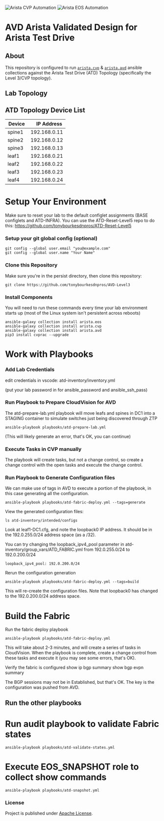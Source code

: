 ![Arista CVP Automation](https://img.shields.io/badge/Arista-CVP%20Automation-blue) ![Arista EOS Automation](https://img.shields.io/badge/Arista-EOS%20Automation-blue)

# AVD Arista Validated Design for Arista Test Drive

## About

This repository is configured to run [`arista.cvp`](https://github.com/aristanetworks/ansible-cvp) & [`arista.avd`](https://github.com/aristanetworks/ansible-avd) ansible collections against the Arista Test Drive (ATD) Topology (specifically the Level 3/CVP topology). 


## Lab Topology



## ATD Topology Device List

| Device | IP Address   |
| ------ | ------------ |
| spine1 |192.168.0.11 |
| spine2 |192.168.0.12 |
| spine3 |192.168.0.13 |
| leaf1  |192.168.0.21 |
| leaf2  |192.168.0.22 |
| leaf3  |192.168.0.23 |
| leaf4  |192.168.0.24 |

# Setup Your Environment

Make sure to reset your lab to the default configlet assignments (BASE configlets and ATD-INFRA). You can use the ATD-Reset-Level5 repo to do this: https://github.com/tonybourkesdnpros/ATD-Reset-Level5

### Setup your git global config (optional)
    git config --global user.email "you@example.com"
    git config --global user.name "Your Name"

### Clone this Repository
Make sure you're in the persist directory, then clone this repository:

    git clone https://github.com/tonybourkesdnpros/AVD-Level3

### Install Components
You will need to run these commands every time your lab environment starts up (most of the Linux system isn't persistent across reboots)

    ansible-galaxy collection install arista.eos
    ansible-galaxy collection install arista.cvp
    ansible-galaxy collection install arista.avd
    pip3 install cvprac --upgrade

# Work with Playbooks

### Add Lab Credentials

edit credentials in vscode: atd-inventory/inventory.yml 

(put your lab password in for ansible_password and ansible_ssh_pass)

### Run Playbook to Prepare CloudVision for AVD

The atd-prepare-lab.yml playbook will move leafs and spines in DC1 into a STAGING container to simulate switches just being discovered through ZTP

    ansible-playbook playbooks/atd-prepare-lab.yml
    
(This will likely generate an error, that's OK, you can continue)

### Execute Tasks in CVP manually

The playbook will create tasks, but not a change control, so create a change control with the open tasks and execute the change control. 

### Run Playbook to Generate Configuration files

We can make use of tags in AVD to execute a portion of the playbook, in this case generating all the configuration. 

    ansible-playbook playbooks/atd-fabric-deploy.yml --tags=generate

View the generated configuration files: 

    ls atd-inventory/intended/configs

Look at leaf1-DC1.cfg, and note the loopback0 IP address. It should be in the 192.0.255.0/24 address space (as a /32). 

You can try changing the loopback_ipv4_pool parameter in atd-inventory/group_vars/ATD_FABRIC.yml from 192.0.255.0/24 to 192.0.200.0/24

    loopback_ipv4_pool: 192.0.200.0/24

Rerun the configuration generation

    ansible-playbook playbooks/atd-fabric-deploy.yml --tags=build

This will re-create the configuration files. Note that loopback0 has changed to the 192.0.200.0/24 address space. 

# Build the Fabric

Run the fabric deploy playbook

    ansible-playbook playbooks/atd-fabric-deploy.yml 

This will take about 2-3 minutes, and will create a series of tasks in CloudVision. When the playbook is complete, create a change control from these tasks and execute it (you may see some errors, that's OK). 

Verify the fabric is configured
    show ip bgp summary
    show bgp evpn summary

The BGP sessions may not be in Established, but that's OK. The key is the configuration was pushed from AVD. 

## Run the other playbooks

# Run audit playbook to validate Fabric states
    ansible-playbook playbooks/atd-validate-states.yml

# Execute EOS_SNAPSHOT role to collect show commands
    ansible-playbook playbooks/atd-snapshot.yml


### License

Project is published under [Apache License]().
